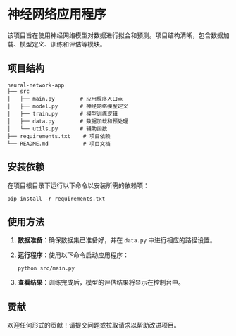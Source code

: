 # 神经网络应用程序

该项目旨在使用神经网络模型对数据进行拟合和预测。项目结构清晰，包含数据加载、模型定义、训练和评估等模块。

## 项目结构

```
neural-network-app
├── src
│   ├── main.py        # 应用程序入口点
│   ├── model.py       # 神经网络模型定义
│   ├── train.py       # 模型训练逻辑
│   ├── data.py        # 数据加载和预处理
│   └── utils.py       # 辅助函数
├── requirements.txt    # 项目依赖
└── README.md           # 项目文档
```

## 安装依赖

在项目根目录下运行以下命令以安装所需的依赖项：

```
pip install -r requirements.txt
```

## 使用方法

1. **数据准备**：确保数据集已准备好，并在 `data.py` 中进行相应的路径设置。
2. **运行程序**：使用以下命令启动应用程序：

   ```
   python src/main.py
   ```

3. **查看结果**：训练完成后，模型的评估结果将显示在控制台中。

## 贡献

欢迎任何形式的贡献！请提交问题或拉取请求以帮助改进项目。